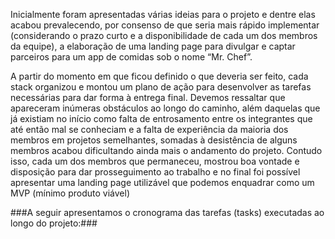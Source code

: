 Inicialmente foram apresentadas várias ideias para o projeto e dentre elas acabou prevalecendo, por consenso de que seria mais rápido implementar (considerando o prazo curto e a disponibilidade de cada um dos membros da equipe), a elaboração de uma landing page para divulgar e captar parceiros para um app de comidas sob o nome “Mr. Chef”.</br>

A partir do momento em que ficou definido o que deveria ser feito, cada stack organizou e montou um plano de ação para desenvolver as tarefas necessárias para dar forma à entrega final.
Devemos ressaltar que apareceram inúmeras obstáculos ao longo do caminho, além daquelas que já existiam no início como falta de entrosamento entre os integrantes que até então mal se conheciam e a falta de experiência da maioria dos membros em projetos semelhantes, somadas à desistência de alguns membros acabou dificultando ainda mais o andamento do projeto.
Contudo isso, cada um dos membros que permaneceu, mostrou boa vontade e disposição para dar prosseguimento ao trabalho e no final foi possível apresentar uma landing page utilizável que podemos enquadrar como um MVP (mínimo produto viável) </br>

###A seguir apresentamos o cronograma das tarefas (tasks) executadas ao longo do projeto:###



